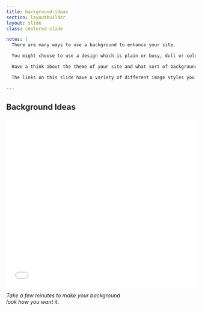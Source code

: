 ```yaml
---
title: background-ideas
section: layoutbuilder
layout: slide
class: centered-slide

notes: |
  There are many ways to use a background to enhance your site.

  You might choose to use a design which is plain or busy, dull or colourful, animated or static.

  Have a think about the theme of your site and what sort of background would suit best.

  The links on this slide have a variety of different image styles you could use.

---
```



## Background Ideas

<iframe height='450' scrolling='no' src='//codepen.io/gatherworkshops/embed/rVzZRp/?height=450&theme-id=0&default-tab=result' frameborder='no' allowtransparency='true' allowfullscreen='true' style='width: 100%;'>See the Pen <a href='http://codepen.io/gatherworkshops/pen/rVzZRp/'>rVzZRp</a> by Gather Workshops (<a href='http://codepen.io/gatherworkshops'>@gatherworkshops</a>) on <a href='http://codepen.io'>CodePen</a>.
</iframe>

_Take a few minutes to make your background_<br>
_look how you want it._